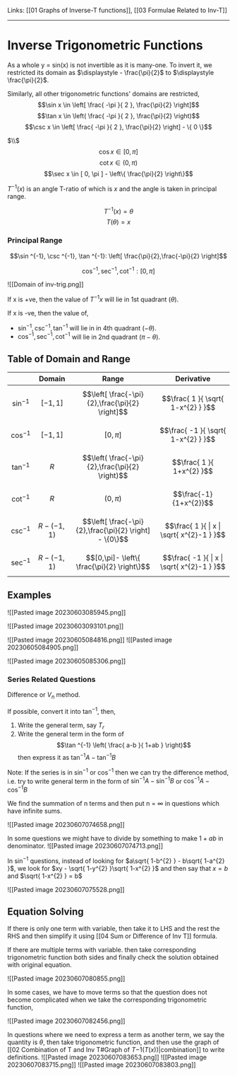 Links: [[01 Graphs of Inverse-T functions]], [[03 Formulae Related to Inv-T]]
___
# Inverse Trigonometric Functions
As a whole y = sin(x) is not invertible as it is many-one. To invert it, we restricted its domain as $\displaystyle - \frac{\pi}{2}$ to $\displaystyle \frac{\pi}{2}$. 

Similarly, all other trigonometric functions' domains are restricted,
$$\sin  x \in \left[ \frac{ -\pi }{ 2 }, \frac{\pi}{2} \right]$$
$$\tan  x \in \left( \frac{ -\pi }{ 2 }, \frac{\pi}{2} \right)$$
$$\csc x \in \left[ \frac{ -\pi }{ 2 }, \frac{\pi}{2} \right] - \{ 0 \}$$

$\\$
$$\cos  x \in [ 0, \pi ]$$
$$\cot  x \in ( 0, \pi )$$
$$\sec  x \in [ 0, \pi ] - \left\{  \frac{\pi}{2}  \right\}$$

$T^{-1} (x)$ is an angle T-ratio of which is $x$ and the angle is taken in principal range.

$$T^{-1}(x)= \theta$$
$$T(\theta)=x$$


### Principal Range
$$\sin ^{-1}, \csc ^{-1}, \tan ^{-1}: \left[ \frac{\pi}{2},\frac{-\pi}{2} \right]$$

$$\cos ^{-1}, \sec ^{-1}, \cot ^{-1}: [0,\pi]$$

![[Domain of inv-trig.png]]

If x is +ve, then the value of $T^{-1}x$ will lie in 1st quadrant ($\theta$).

If x is -ve, then the value of,
- $\sin ^{-1}, \csc ^{-1}, \tan ^{-1}$ will lie in in 4th quadrant ($-\theta$).
- $\cos ^{-1}, \sec ^{-1}, \cot ^{-1}$ will lie in 2nd quadrant ($\pi-\theta$).


## Table of Domain and Range

|               | Domain         | Range                                                   | Derivative                                  |
| ------------- | -------------- | ------------------------------------------------------- | ------------------------------------------- |
| $$\sin^{-1}$$ | $$[-1,1]$$     | $$\left[ \frac{-\pi}{2},\frac{\pi}{2} \right]$$         | $$\frac{ 1 }{ \sqrt{ 1-x^{2} } }$$          |
| $$\cos^{-1}$$ | $$[-1,1]$$     | $$[0,\pi]$$                                             | $$\frac{ -1 }{ \sqrt{ 1-x^{2} } }$$         |
| $$\tan^{-1}$$ | $$R$$          | $$\left( \frac{-\pi}{2},\frac{\pi}{2} \right)$$         | $$\frac{ 1 }{ 1+x^{2} }$$                   |
| $$\cot^{-1}$$ | $$R$$          | $$(0,\pi)$$                                             | $$\frac{-1}{1+x^{2}}$$                      |
| $$\csc^{-1}$$ | $$R - (-1,1)$$ | $$\left[ \frac{-\pi}{2},\frac{\pi}{2} \right] - \{0\}$$ | $$\frac{ 1 }{ \| x \| \sqrt{ x^{2}-1 } }$$  |
| $$\sec^{-1}$$ | $$R - (-1,1)$$ | $$[0,\pi]- \left\{ \frac{\pi}{2} \right\}$$             | $$\frac{ -1 }{ \| x \| \sqrt{ x^{2}-1 } }$$ |

## Examples
![[Pasted image 20230603085945.png]]

![[Pasted image 20230603093101.png]]


![[Pasted image 20230605084816.png]]
![[Pasted image 20230605084905.png]]

![[Pasted image 20230605085306.png]]

### Series Related Questions
Difference or $V_{n}$ method.

If possible, convert it into $\tan ^{-1}$, then,
1. Write the general term, say $T_{r}$
2. Write the general term in the form of 
$$\tan ^{-1} \left( \frac{ a-b }{ 1+ab } \right)$$
then express it as $\tan ^{-1}A - \tan ^{-1}B$


Note: If the series is in $\sin ^{-1}$ or $\cos ^{-1}$ then we can try the difference method, i.e. try to write general term in the form of $\sin ^{-1}A - \sin ^{-1}B$ or $\cos ^{-1}A - \cos ^{-1}B$

We find the summation of n terms and then put n = $\infty$ in questions which have infinite sums. 

![[Pasted image 20230607074658.png]]

In some questions we might have to divide by something to make $1 + ab$ in denominator. 
![[Pasted image 20230607074713.png]]

In $\sin ^{-1}$ questions, instead of looking for $a\sqrt{ 1-b^{2} } - b\sqrt{ 1-a^{2} }$, we look for $xy - \sqrt{ 1-y^{2} }\sqrt{ 1-x^{2} }$ and then say that $x=b$ and $\sqrt{ 1-x^{2} } = b$

![[Pasted image 20230607075528.png]]

## Equation Solving
If there is only one term with variable, then take it to LHS and the rest the RHS and then simplify it using [[04 Sum or Difference of Inv T]] formula. 

If there are multiple terms with variable. then take corresponding trigonometric function both sides and finally check the solution obtained with original equation. 

![[Pasted image 20230607080855.png]]

In some cases, we have to move terms so that the question does not become complicated when we take the corresponding trigonometric function,

![[Pasted image 20230607082456.png]]


In questions where we need to express a term as another term, we say the quantity is $\theta$, then take trigonometric function, and then use the graph of [[02 Combination of T and Inv T#Graph of $T {-1}(T(x))$|combination]] to write definitions. 
![[Pasted image 20230607083653.png]]
![[Pasted image 20230607083715.png]]
![[Pasted image 20230607083803.png]]